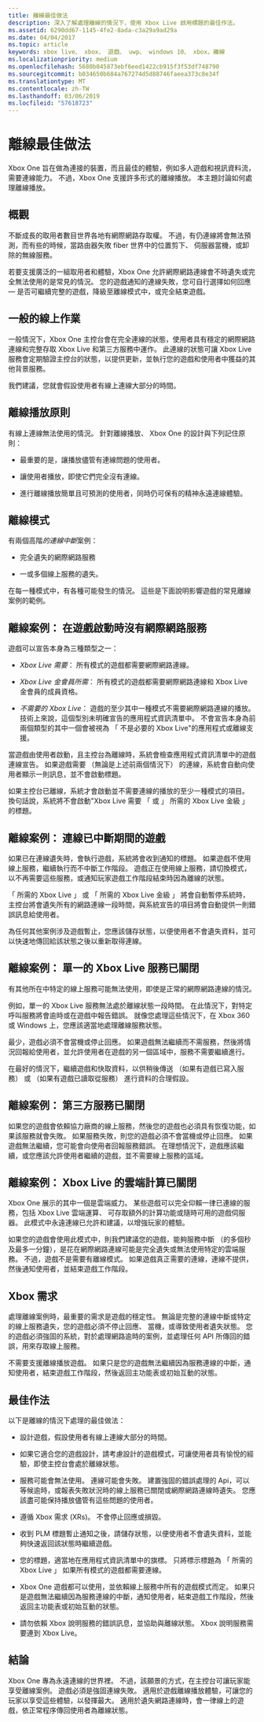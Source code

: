 ```yaml
---
title: 離線最佳做法
description: 深入了解處理離線的情況下，使用 Xbox Live 啟用標題的最佳作法。
ms.assetid: 6290dd67-1145-4fe2-8ada-c3a29a9ad29a
ms.date: 04/04/2017
ms.topic: article
keywords: xbox live、 xbox、 遊戲、 uwp、 windows 10、 xbox，離線
ms.localizationpriority: medium
ms.openlocfilehash: 5680b045873ebf6eed1422cb915f3f53df748790
ms.sourcegitcommit: b034650b684a767274d5d88746faeea373c8e34f
ms.translationtype: MT
ms.contentlocale: zh-TW
ms.lasthandoff: 03/06/2019
ms.locfileid: "57618723"
---
```

# <a name="best-practices-for-offline"></a>離線最佳做法

Xbox One 旨在做為連接的裝置，而且最佳的體驗，例如多人遊戲和視訊資料流，需要連線能力。 不過，Xbox One 支援許多形式的離線播放。 本主題討論如何處理離線播放。

## <a name="overview"></a>概觀

不斷成長的取用者數目世界各地有網際網路存取權。 不過，有仍連線將會無法預測，而有些的時候，當路由器失敗 fiber 世界中的位置剪下、 伺服器當機，或卸除的無線服務。

若要支援廣泛的一組取用者和體驗，Xbox One 允許網際網路連線會不時遺失或完全無法使用的是常見的情況。 您的遊戲通知的連線失敗，您可自行選擇如何回應 — 是否可繼續完整的遊戲，降級至離線模式中，或完全結束遊戲。

## <a name="normal-online-operation"></a>一般的線上作業

一般情況下，Xbox One 主控台會在完全連線的狀態，使用者具有穩定的網際網路連線和完整存取 Xbox Live 和第三方服務中運作。 此連線的狀態可讓 Xbox Live 服務會定期驗證主控台的狀態，以提供更新，並執行您的遊戲和使用者中獲益的其他背景服務。

我們建議，您就會假設使用者有線上連線大部分的時間。

## <a name="offline-play-principles"></a>離線播放原則

有線上連線無法使用的情況。 針對離線播放、 Xbox One 的設計與下列記住原則：

-   最重要的是，讓播放儘管有連線問題的使用者。

-   讓使用者播放，即使它們完全沒有連線。

-   進行離線播放簡單且可預測的使用者，同時仍可保有的精神永遠連線體驗。

## <a name="offline-modes"></a>離線模式

有兩個高階*的連線中斷*案例：

-   完全遺失的網際網路服務

-   一或多個線上服務的遺失。

在每一種模式中，有各種可能發生的情況。 這些是下面說明影響遊戲的常見離線案例的範例。

## <a name="offline-scenario-no-internet-service-upon-game-start"></a>離線案例： 在遊戲啟動時沒有網際網路服務

遊戲可以宣告本身為三種類型之一：

-   *Xbox Live 需要*： 所有模式的遊戲都需要網際網路連線。

-   *Xbox Live 金會員所需*： 所有模式的遊戲都需要網際網路連線和 Xbox Live 金會員的成員資格。

-   *不需要的 Xbox Live*： 遊戲的至少其中一種模式不需要網際網路連線的播放。 技術上來說，這個型別未明確宣告的應用程式資訊清單中。 不會宣告本身為前兩個類型的其中一個會被視為 「 不是必要的 Xbox Live"的應用程式或離線支援。

當遊戲由使用者啟動，且主控台為離線時，系統會檢查應用程式資訊清單中的遊戲連線宣告。 如果遊戲需要 （無論是上述前兩個情況下） 的連線，系統會自動向使用者顯示一則訊息，並不會啟動標題。

如果主控台已離線，系統才會啟動並不需要連線的播放的至少一種模式的項目。 換句話說，系統將不會啟動"Xbox Live 需要 「 或 」 所需的 Xbox Live 金級 」 的標題。

## <a name="offline-scenario-connectivity-lost-during-gameplay"></a>離線案例： 連線已中斷期間的遊戲

如果已在連線遺失時，會執行遊戲，系統將會收到通知的標題。 如果遊戲不使用線上服務，繼續執行而不中斷工作階段。 遊戲正在使用線上服務，請切換模式，以不再需要這些服務，或通知玩家遊戲工作階段結束時因為離線的狀態。

「 所需的 Xbox Live 」 或 「 所需的 Xbox Live 金級 」 將會自動暫停系統時，主控台將會遺失所有的網路連線一段時間，與系統宣告的項目將會自動提供一則錯誤訊息給使用者。

為任何其他案例涉及遊戲暫止，您應該儲存狀態，以便使用者不會遺失資料，並可以快速地傳回給該狀態之後以重新取得連線。

## <a name="offline-scenario-when-a-single-xbox-live-service-is-down"></a>離線案例： 單一的 Xbox Live 服務已關閉

有其他所在中特定的線上服務可能無法使用，即使是正常的網際網路連線的情況。

例如，單一的 Xbox Live 服務無法處於離線狀態一段時間。 在此情況下，對特定呼叫服務將會逾時或在遊戲中報告錯誤。 就像您處理這些情況下，在 Xbox 360 或 Windows 上，您應該適當地處理離線服務狀態。

最少，遊戲必須不會當機或停止回應。 如果遊戲無法繼續而不需服務，然後將情況回報給使用者，並允許使用者在遊戲的另一個區域中，服務不需要繼續進行。

在最好的情況下，繼續遊戲和快取資料，以供稍後傳送 （如果有遊戲已寫入服務） 或 （如果有遊戲已讀取從服務） 進行資料的合理假設。

## <a name="offline-scenario-when-a-third-party-service-is-down"></a>離線案例： 第三方服務已關閉

如果您的遊戲會依賴協力廠商的線上服務，然後您的遊戲也必須具有恢復功能，如果該服務就會失敗。 如果服務失敗，則您的遊戲必須不會當機或停止回應。 如果遊戲無法繼續，您可能會向使用者回報服務錯誤。 在理想情況下，遊戲應該繼續，或您應該允許使用者繼續的遊戲，並不需要線上服務的區域。

## <a name="offline-scenario-when-xbox-live-cloud-compute-is-down"></a>離線案例： Xbox Live 的雲端計算已關閉

Xbox One 展示的其中一個是雲端威力。 某些遊戲可以完全仰賴一律已連線的服務，包括 Xbox Live 雲端運算、 可存取額外的計算功能或隨時可用的遊戲伺服器。 此模式中永遠連線已允許和建議，以增強玩家的體驗。

如果您的遊戲會使用此模式中，則我們建議您的遊戲，能夠服務中斷 （的多個秒及最多一分鐘），是花在網際網路連線可能是完全遺失或無法使用特定的雲端服務。 不過，遊戲不是需要有離線模式。 如果遊戲真正需要的連線，連線不提供，然後通知使用者，並結束遊戲工作階段。

## <a name="xbox-requirements"></a>Xbox 需求

處理離線案例時，最重要的需求是遊戲的穩定性。 無論是完整的連線中斷或特定的線上服務遺失，您的遊戲必須不停止回應、 當機，或導致使用者遺失狀態。 您的遊戲必須強固的系統，對於處理網路逾時的案例，並處理任何 API 所傳回的錯誤，用來存取線上服務。

不需要支援離線播放遊戲。 如果只是您的遊戲無法繼續因為服務連線的中斷，通知使用者，結束遊戲工作階段，然後返回主功能表或初始互動的狀態。

## <a name="best-practices"></a>最佳作法

以下是離線的情況下處理的最佳做法：

-   設計遊戲，假設使用者有線上連線大部分的時間。

-   如果它適合您的遊戲設計，請考慮設計的遊戲模式，可讓使用者具有愉悅的經驗，即使主控台會處於離線狀態。

-   服務可能會無法使用。 連線可能會失敗。 建置強固的錯誤處理的 Api，可以等候逾時，或報表失敗狀況時的線上服務已關閉或網際網路連線時遺失。 您應該盡可能保持播放儘管有這些問題的使用者。

-   遵循 Xbox 需求 (XRs)。 不會停止回應或損毀。

-   收到 PLM 標題暫止通知之後，請儲存狀態，以便使用者不會遺失資料，並能夠快速返回該狀態時繼續遊戲。

-   您的標題，適當地在應用程式資訊清單中的旗標。 只將標示標題為 「 所需的 Xbox Live 」 如果所有模式的遊戲都需要連線。

-   Xbox One 遊戲都可以使用，並依賴線上服務中所有的遊戲模式而定。 如果只是遊戲無法繼續因為服務連線的中斷，通知使用者，結束遊戲工作階段，然後返回主功能表或初始互動的狀態。

-   請勿依賴 Xbox 說明服務的錯誤訊息，並協助與離線狀態。 Xbox 說明服務需要連到 Xbox Live。

## <a name="conclusion"></a>結論

Xbox One 專為永遠連線的世界裡。 不過，該願景的方式，在主控台可讓玩家能享受離線案例。 遊戲必須是強固連線失敗。 適用於遊戲離線播放體驗，可讓您的玩家以享受這些體驗，以發揮最大。 適用於遺失網路連線時，會一律線上的遊戲，依正常程序傳回使用者為離線狀態。
